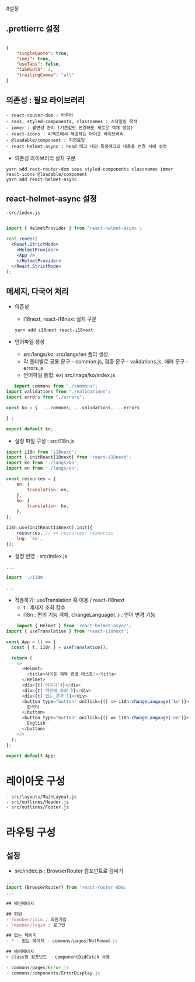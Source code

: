 #설정

## .prettierrc 설정

```json (주석 기호)

{
    "singleQuote": true,
    "semi": true,
    "useTabs": false,
    "tabWidth": 2,
    "trailingComma": "all"
}

```

## 의존성 : 필요 라이브러리
    - react-router-dom : 라우터
    - sass, styled-components, classnames : 스타일링 목적
    - immer : 불변성 관리 (기존값만 변경해도 새로운 객체 생성)
    - react-icons : 리액트에서 제공하는 아이콘 라이브러리
    - @loadable/component : 지연로딩
    - react-helmet-async : head 태그 내의 특정태그의 내용을 변경 시에 설정

- 의존성 라이브러리 설치 구문 
```
yarn add rect-router-dom sass styled-components classnames immer react-icons @loadable/component
yarn add react-helmet-async
```

## react-helmet-async 설정
    -src/index.js

``` jsx
    
import { HelmetProvider } from 'react-helmet-async';

root.render(
  <React.StrictMode>
    <HelmetProvider>
    <App />
    </HelmetProvider>
  </React.StrictMode>
);

```

## 메세지, 다국어 처리

- 의존성 
    - i18next, react-i18next
    설치 구문

    ```
    yarn add i18next react-i18next
    ```

- 언어파일 생성
    - src/langs/ko, src/langs/en 폴더 생성
    - 각 폴더별로 공통 문구 - common.js, 검증 문구 - validations.js, 에러 문구 - errors.js
    - 언어파일 통합: ex) src/lnags/ko/index.js

 ``` js
    import commons from "./commons";
import validations from "./validations";
import errors from "./errors";

const ko = {  ...commons, ...validations, ...errors

} ;

export default ko;
```

- 설정 파일 구성 : src/i18n.js

```js
import i18n from 'i18next';
import { initReactI18next} from 'react-i18next';
import ko from './langs/ko';
import en from './langs/en';

const resources = {
    en: {
        translation: en,
    },
    ko: {
        translation: ko,
    },
};

i18n.use(initReactI18next).init({
    resources, // == resources: resources
    lng: 'ko',
});
```

- 설정 반영 : src/index.js

```js
...

import './i18m'

...
```

- 적용하기: useTranslation 훅 이용 / react-i18next
    - t : 메세지 조회 함수
    - i18n : 편의 기능 객체, changeLanguage(..) : 언어 변경 기능

```js
    import { Helmet } from 'react-helmet-async';
import { useTranslation } from 'react-i18next';

const App = () => {
  const { t, i18n } = useTranslation();

  return (
    <>
      <Helmet>
        <title>사이트 제목 변경 테스트!</title>
      </Helmet>
      <div>{t('아이디')}</div>
      <div>{t('약관에_동의')}</div>
      <div>{t('없는_문구')}</div>
      <button type="button" onClick={() => i18n.changeLanguage('ko')}>
        한국어
      </button>
      <button type="button" onClick={() => i18n.changeLanguage('en')}>
        English
      </button>
    </>
  );
};

export default App;
```

# 레이아웃 구성
    - src/layouts/MainLayout.js
    - src/outlines/Header.js
    - src/outlines/Footer.js
# 라우팅 구성

## 설정
- src/index.js : BrowserRouter 컴포넌트로 감싸기

```jsx
...
import {BrowserRouter} from 'react-router-dom;
... 

## 메인페이지

## 회원
- /member/join : 회원가입
- /member/login : 로그인

## 없는 페이지
- * : 없는 페이지 - commons/pages/NotFound.js

## 에러페이지
> class형 컴포넌트 - componentDidCatch 사용

- commons/pages/Error.js
- commons/components/ErrorDisplay.js 


